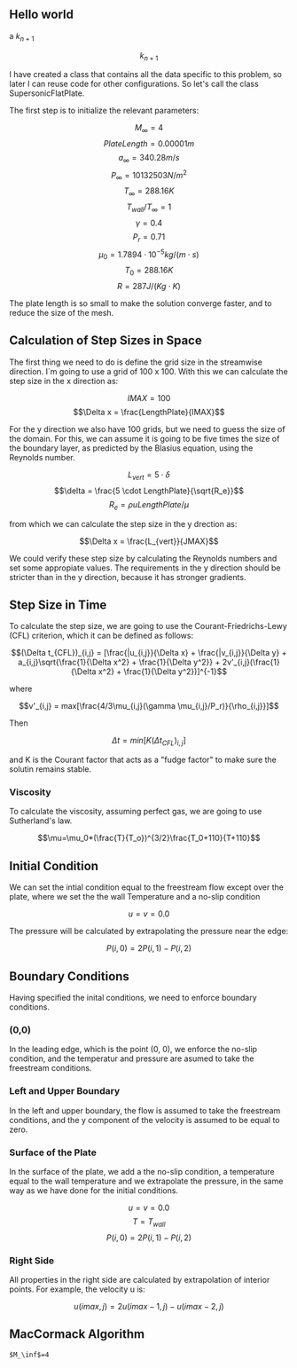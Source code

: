 ## Hello world

a $k_{n+1}$

$$k_{n+1}$$

I have created a class that contains all the data specific to this problem, so later I can reuse code for other configurations. So let's call the class SupersonicFlatPlate.

The first step is to initialize the relevant parameters:

$$M_\infty = 4$$
$$Plate Length = 0.00001m$$
$$a_\infty = 340.28m/s$$
$$P_\infty = 10132503N/m^2$$
$$T_\infty = 288.16K$$
$$T_{wall}/T_\infty = 1$$
$$\gamma = 0.4$$
$$P_r = 0.71$$
$$\mu_0 = 1.7894\cdot 10^{-5}kg/{(m\cdot s)}$$
$$T_0 = 288.16K$$
$$R = 287J/{(Kg\cdot K)}$$

The plate length is so small to make the solution converge faster, and to reduce the size of the mesh.

## Calculation of Step Sizes in Space

The first thing we need to do is define the grid size in the streamwise direction. I´m going to use a grid of 100 x 100. With this we can calculate the step size in the x direction as:

$$IMAX=100$$
$$\Delta  x = \frac{LengthPlate}{IMAX}$$

For the y direction we also have 100 grids, but we need to guess the size of the domain. For this, we can assume it is going to be five times the size of the boundary layer, as predicted by the Blasius equation, using the Reynolds number.

$$L_{vert} = 5 \cdot \delta$$
$$\delta = \frac{5 \cdot LengthPlate}{\sqrt{R_e}}$$
$$R_e = \rho u LengthPlate / \mu$$

from which we can calculate the step size in the y drection as:

$$\Delta  x = \frac{L_{vert}}{JMAX}$$

We could verify these step size by calculating the Reynolds numbers and set some appropiate values. The requirements in the y direction should be stricter than in the y direction, because it has stronger gradients.

## Step Size in Time
To calculate the step size, we are going to use the Courant-Friedrichs-Lewy (CFL) criterion, which it can be defined as follows:

$$(\Delta t_{CFL})_{i,j} = [\frac{|u_{i,j}}{\Delta x} + \frac{|v_{i,j}}{\Delta y} + a_{i,j}\sqrt{\frac{1}{\Delta x^2} + \frac{1}{\Delta y^2}} + 2v'_{i,j}(\frac{1}{\Delta x^2} + \frac{1}{\Delta y^2})]^{-1}$$

where

$$v'_{i,j} = max[\frac{4/3\mu_{i,j}(\gamma \mu_{i,j}/P_r)}{\rho_{i,j}}]$$

Then

$$\Delta t = min[K(\Delta t_{CFL})_{i,j}]$$

and K is the Courant factor that acts as a "fudge factor" to make sure the solutin remains stable.

### Viscosity
To calculate the viscosity, assuming perfect gas, we are going to use Sutherland's law.

$$\mu=\mu_0*(\frac{T}{T_o})^{3/2}\frac{T_0+110}{T+110}$$

## Initial Condition

We can set the intial condition equal to the freestream flow except over the plate, where we set the the wall Temperature and a no-slip condition

$$u = v = 0.0$$

The pressure will be calculated by extrapolating the pressure near the edge:

$$P(i,0) = 2P(i, 1) - P(i, 2)$$

## Boundary Conditions

Having specified the inital conditions, we need to enforce boundary conditions.

### (0,0)
In the leading edge, which is the point (0, 0), we enforce the no-slip condition, and the temperatur and pressure are asumed to take the freestream conditions.

### Left and Upper Boundary
In the left and upper boundary, the flow is assumed to take the freestream conditions, and the y component of the velocity is assumed to be equal to zero.

### Surface of the Plate
In the surface of the plate, we add a the no-slip condition, a temperature equal to the wall temperature and we extrapolate the pressure, in the same way as we have done for the initial conditions.

$$u = v = 0.0$$
$$T = T_{wall}$$
$$P(i,0) = 2P(i, 1) - P(i, 2)$$

### Right Side
All properties in the right side are calculated by extrapolation of interior points. For example, the velocity u is:

$$u(imax, j) = 2u(imax - 1, j) - u(imax - 2, j)$$

## MacCormack Algorithm

~~~~
$M_\inf$=4
~~~~
